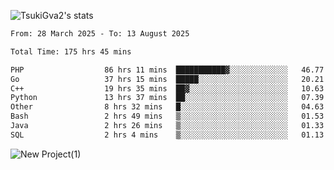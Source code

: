 
![TsukiGva2's stats](https://github-readme-stats.vercel.app/api?username=TsukiGva2&show_icons=true&theme=radical)

<!--START_SECTION:waka-->

```txt
From: 28 March 2025 - To: 13 August 2025

Total Time: 175 hrs 45 mins

PHP                  86 hrs 11 mins  ███████████▓░░░░░░░░░░░░░   46.77 %
Go                   37 hrs 15 mins  █████░░░░░░░░░░░░░░░░░░░░   20.21 %
C++                  19 hrs 35 mins  ██▓░░░░░░░░░░░░░░░░░░░░░░   10.63 %
Python               13 hrs 37 mins  ██░░░░░░░░░░░░░░░░░░░░░░░   07.39 %
Other                8 hrs 32 mins   █░░░░░░░░░░░░░░░░░░░░░░░░   04.63 %
Bash                 2 hrs 49 mins   ▒░░░░░░░░░░░░░░░░░░░░░░░░   01.53 %
Java                 2 hrs 26 mins   ▒░░░░░░░░░░░░░░░░░░░░░░░░   01.33 %
SQL                  2 hrs 4 mins    ▒░░░░░░░░░░░░░░░░░░░░░░░░   01.13 %
```

<!--END_SECTION:waka-->

![New Project(1)](https://github.com/user-attachments/assets/ca397c4b-527a-4830-9802-b71a2622b058)

<!--
![91IYheGYbCL](https://github.com/user-attachments/assets/81d7ee5b-489d-41a0-a545-5872971bd286)
-->
